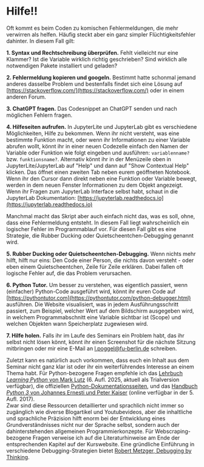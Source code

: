 # Hilfe!! 

Oft kommt es beim Coden zu komischen Fehlermeldungen, die mehr verwirren als helfen. Häufig steckt aber ein ganz simpler Flüchtigkeitsfehler dahinter. In diesem Fall gilt:

**1. Syntax und Rechtschreibung überprüfen.** Fehlt vielleicht nur eine Klammer? Ist die Variable wirklich richtig geschrieben? Sind wirklich alle notwendigen Pakete installiert und geladen?

**2. Fehlermeldung kopieren und googeln.** Bestimmt hatte schonmal jemand anderes dasselbe Problem und bestenfalls findet sich eine Lösung auf [https://stackoverflow.com/](https://stackoverflow.com/) oder in einem anderen Forum.

**3. ChatGPT fragen.** Das Codesnippet an ChatGPT senden und nach möglichen Fehlern fragen. 

**4. Hilfeseiten aufrufen.** In JupyterLite und JupyterLab gibt es verschiedene Möglichkeiten, Hilfe zu bekommen. Wenn ihr nicht versteht, was eine bestimmte Funktion macht, oder wenn ihr Informationen zu einer Variable abrufen wollt, könnt ihr in einer neuen Codezelle einfach den Namen der Variable oder Funktion wie folgt eingeben und ausführen: `variablenname?` bzw. `funktionsname?`. Alternativ könnt ihr in der Menüzeile oben in JupyterLite/JupyterLab auf "Help" und dann auf "Show Contextual Help" klicken. Das öffnet einen zweiten Tab neben eurem geöffneten Notebook. Wenn ihr den Cursor dann direkt neben eine Funktion oder Variable bewegt, werden in dem neuen Fenster Informationen zu dem Objekt angezeigt. Wenn ihr Fragen zum JupyterLab Interface selbst habt, schaut in die JupyterLab Dokumentation: [https://jupyterlab.readthedocs.io](https://jupyterlab.readthedocs.io) 

Manchmal macht das Skript aber auch einfach nicht das, was es soll, ohne, dass eine Fehlermeldung entsteht. In diesem Fall liegt wahrscheinlich ein logischer Fehler im Programmablauf vor. Für diesen Fall gibt es eine Strategie, die Rubber Ducking oder Quietscheentchen-Debugging genannt wird.

**5. Rubber Ducking oder Quietscheentchen-Debugging.** Wenn nichts mehr hilft, hilft nur eins: Den Code einer Person, die nichts davon versteht - oder eben einem Quietscheentchen, Zeile für Zeile erklären. Dabei fallen oft logische Fehler auf, die das Problem verursachen.

**6. Python Tutor.** Um besser zu verstehen, was eigentlich passiert, wenn (einfacher) Python-Code ausgeführt wird, könnt ihr euren Code auf [https://pythontutor.com](https://pythontutor.com/python-debugger.html) ausführen. Die Website visualisiert, was in jedem Ausführungsschritt passiert, zum Beispiel, welcher Wert auf dem Bildschirm ausgegeben wird, in welchem Programmabschnitt eine Variable sichtbar ist (Scope) und welchen Objekten wann Speicherplatz zugewiesen wird.

**7. Hilfe holen.** Falls ihr im Laufe des Seminars ein Problem habt, das ihr selbst nicht lösen könnt, könnt ihr einen Screenshot für die nächste Sitzung mitbringen oder mir eine E-Mail an l.poggel@fu-berlin.de schreiben.

Zuletzt kann es natürlich auch vorkommen, dass euch ein Inhalt aus dem Seminar nicht ganz klar ist oder ihr ein weiterführendes Interesse an einem Thema habt. 
Für Python-bezogene Fragen empfehle ich das [Lehrbuch *Learning Python* von Mark Lutz](https://www.oreilly.com/library/view/learning-python-6th/9781098171292/) (6. Aufl. 2025, aktuell als Trialversion verfügbar), die offiziellen [Python-Dokumentationsseiten](https://docs.python.org/3/), und das [Handbuch *Python 3* von Johannes Ernesti und Peter Kaiser](https://openbook.rheinwerk-verlag.de/python/) (online verfügbar in der 5. Aufl. 2017).  
Zwar sind diese Ressourcen detaillierter und sprachlich nicht immer so zugänglich wie diverse Blogartikel und Youtubevideos, aber die inhaltliche und sprachliche Präzision hilft enorm bei der Entwicklung eines Grundverständnisses nicht nur der Sprache selbst, sondern auch der dahinterstehenden allgemeinen Programmierkonzepte. 
Für Webscraping-bezogene Fragen verweise ich auf die Literaturhinweise am Ende der entsprechenden Kapitel auf der Kurswebsite.
Eine gründliche Einführung in verschiedene Debugging-Strategien bietet [Robert Metzger, Debugging by Thinking](https://doi.org/10.1016/B978-1-55558-307-1.X5000-9).


